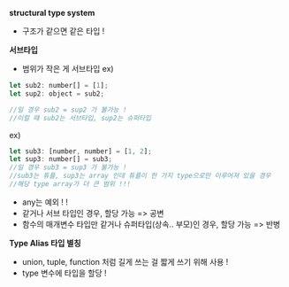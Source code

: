 **structural type system**

- 구조가 같으면 같은 타입 !

**서브타입**

- 범위가 작은 게 서브타입
ex)

```jsx
let sub2: number[] = [1];
let sup2: object = sub2;

//일 경우 sub2 = sup2 가 불가능 !
//이럴 때 sub2는 서브타입, sup2는 슈퍼타입
```

ex)

```jsx
let sub3: [number, number] = [1, 2];
let sup3: number[] = sub3;
//일 경우 sub3 = sup3 가 불가능 !
//sub3는 튜플, sup3는 array 인데 튜플이 한 가지 type으로만 이루어져 있을 경우
//해당 type array가 더 큰 범위 !!!
```

- any는 예외 ! !
- 같거나 서브 타입인 경우, 할당 가능 => 공변
- 함수의 매개변수 타입만 같거나 슈퍼타입(상속.. 부모)인 경우, 할당 가능 => 반병

**Type Alias 타입 별칭**

- union, tuple, function 처럼 길게 쓰는 걸 짧게 쓰기 위해 사용 !
- type 변수에 타입을 할당 !